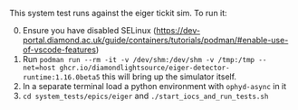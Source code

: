 This system test runs against the eiger tickit sim. To run it:

0. Ensure you have disabled SELinux (https://dev-portal.diamond.ac.uk/guide/containers/tutorials/podman/#enable-use-of-vscode-features)
1. Run `podman run --rm -it -v /dev/shm:/dev/shm -v /tmp:/tmp --net=host ghcr.io/diamondlightsource/eiger-detector-runtime:1.16.0beta5` this will bring up the simulator itself.
2. In a separate terminal load a python environment with `ophyd-async` in it
3. `cd system_tests/epics/eiger` and `./start_iocs_and_run_tests.sh`
